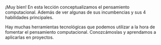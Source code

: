 ¡Muy bien! En esta lección conceptualizamos el pensamiento computacional. Además de ver algunas de sus incumbencias y sus 4 habilidades principales.

Hay muchas herramientas tecnológicas que podemos utilizar a la hora de fomentar el pensamiento computacional. Conozcámoslas y aprendamos a aplicarlas en proyectos.
